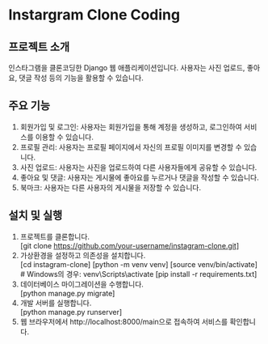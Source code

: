 # Instargram Clone Coding

## 프로젝트 소개
인스타그램을 클론코딩한 Django 웹 애플리케이션입니다. 사용자는 사진 업로드, 좋아요, 댓글 작성 등의 기능을 활용할 수 있습니다.

## 주요 기능
1. 회원가입 및 로그인: 사용자는 회원가입을 통해 계정을 생성하고, 로그인하여 서비스를 이용할 수 있습니다.
2. 프로필 관리: 사용자는 프로필 페이지에서 자신의 프로필 이미지를 변경할 수 있습니다.
3. 사진 업로드: 사용자는 사진을 업로드하여 다른 사용자들에게 공유할 수 있습니다.
4. 좋아요 및 댓글: 사용자는 게시물에 좋아요를 누르거나 댓글을 작성할 수 있습니다.
5. 북마크: 사용자는 다른 사용자의 게시물을 저장할 수 있습니다.

## 설치 및 실행
1. 프로젝트를 클론합니다. <br>
[git clone https://github.com/your-username/instagram-clone.git]
2. 가상환경을 설정하고 의존성을 설치합니다. <br>
[cd instagram-clone]
[python -m venv venv]
[source venv/bin/activate]  # Windows의 경우: venv\Scripts\activate
[pip install -r requirements.txt]
3. 데이터베이스 마이그레이션을 수행합니다. <br>
[python manage.py migrate]
4. 개발 서버를 실행합니다. <br>
[python manage.py runserver]
5. 웹 브라우저에서 http://localhost:8000/main으로 접속하여 서비스를 확인합니다.

